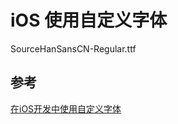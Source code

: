 # iOS 使用自定义字体


SourceHanSansCN-Regular.ttf

## 参考

[在iOS开发中使用自定义字体](https://blog.devzeng.com/blog/using-custom-font-in-ios.html)



